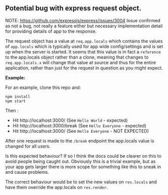 ## Potential bug with express request object.

NOTE: https://github.com/expressjs/express/issues/3004 Issue confirmed as not a bug, not really a feature either but necessary implementation detail for providing details of app to the response.

The request object has a value at `req.app.locals` which contains the values of `app.locals` which is typically used for app wide config/settings and is set up when the server is started. It seems that this value is in fact a `reference` to the app.locals object rather than a clone, meaning that changes to `req.app.locals.x` will change that value at source and thus for the entire application, rather than just for the request in question as you might expect.

**Example:**

For an example, clone this repo and:
```
npm install
npm start
```

Then :

- Hit http://localhost:3000/ (See `Hello World` - expected)
- Hit http://localhost:3000/break (See `Hello Everyone` - expected)
- Hit http://localhost:3000/ (See `Hello Everyone` - NOT EXPECTED)


After one request is made to the `/break` endpoint the app.locals value is changed for all users.

Is this expected behaviour? If so I think the docs could be clearer on this to avoid people being caught out. Obviously this is a trivial example, but as your app gets larger there is more scope for something like this to sneak in and cause problems.

The correct behaviour would be to set the new values on `res.locals` and have them override the app.locals on `res.render`.

